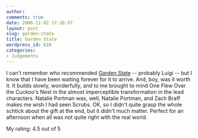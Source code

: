 ```yaml
---
author:
comments: true
date: 2006-11-02 17:26:57
layout: post
slug: garden-state
title: Garden State
wordpress_id: 618
categories:
- Judgements
---
```


I can't remember who recommended [Garden State](http://www.imdb.com/title/tt0333766/?fr=c2l0ZT1kZnx0dD0xfGZiPXV8cG49MHxrdz0xfHE9Z2FyZGVuIHN0YXRlfGZ0PTF8bXg9MjB8bG09NTAwfGNvPTF8aHRtbD0xfG5tPTE_;fc=1;ft=20;fm=1) -- probably Luigi -- but I know that I have been waiting forever for it to arrive. And, boy, was it worth it. It builds slowly, wonderfully, and to me brought to mind One Flew Over the Cuckoo's Nest in the almost imperceptible transformation in the lead characters. Natalie Portman was, well, Natalie Portman, and Zach Braff makes me wish I had seen Scrubs. OK, so I didn't quite grasp the whole schtick about the gift at the end, but it didn't much matter. Perfect for an afternoon when all was not quite right with the real world. 

My rating: 4.5 out of 5
